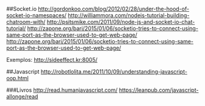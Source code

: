 ##Socket.io
http://gordonkoo.com/blog/2012/02/28/under-the-hood-of-socket-io-namespaces/
http://williammora.com/nodejs-tutorial-building-chatroom-with/
http://psitsmike.com/2011/09/node-js-and-socket-io-chat-tutorial/
http://zapone.org/bari/2015/01/06/socketio-tries-to-connect-using-same-port-as-the-browser-used-to-get-web-page/
http://zapone.org/bari/2015/01/06/socketio-tries-to-connect-using-same-port-as-the-browser-used-to-get-web-page/

Exemplos: http://sideeffect.kr:8005/

##Javascript
http://robotlolita.me/2011/10/09/understanding-javascript-oop.html

###Livros
http://read.humanjavascript.com/
https://leanpub.com/javascript-allonge/read